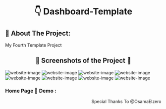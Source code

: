 <h1 align="center"> 👇 Dashboard-Template</h1>

<h2>📄 About The Project:</h2>
<p>My Fourth Template Project</p>
<h2 align="center">📸 Screenshots of the Project 📸</h2>
<img src="https://i.imgur.com/RoT0aup.png" alt="website-image">
<img src="https://i.imgur.com/YpHTxMZ.png" alt="website-image">
<img src="https://i.imgur.com/Oy6rcu1.png" alt="website-image">
<img src="https://i.imgur.com/fWEYwd9.png" alt="website-image">
<img src="https://i.imgur.com/cAh7DC6.png" alt="website-image">
<img src="https://i.imgur.com/YK5du6Q.png" alt="website-image">
<img src="https://i.imgur.com/lzbjrBq.png" alt="website-image">
<img src="https://i.imgur.com/Msm7jut.png" alt="website-image">

<h3> Home Page 🏡 Demo :</h3>
<!-- <div align="center">🎁 <a href="https://ahmedmido77.github.io/DashBoard-Template/" target="_blank"> 👉 Dashboard-Template</a></div> -->
<p align="right">Special Thanks To @OsamaElzero</p>
